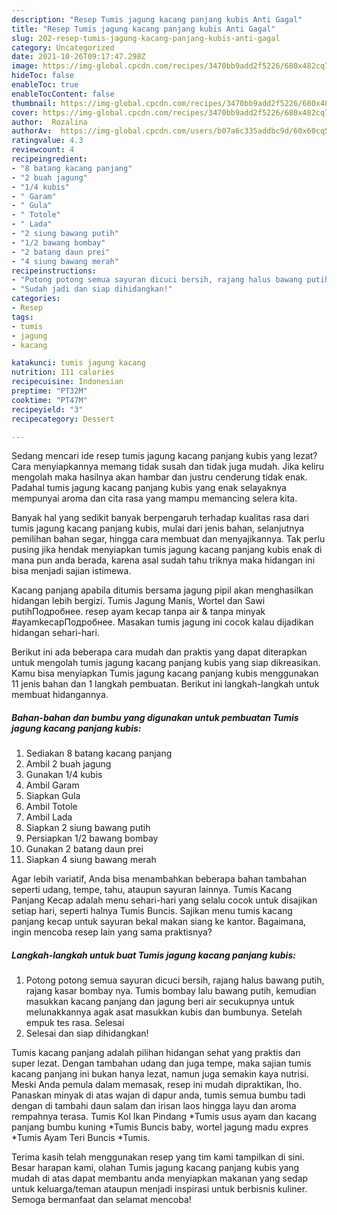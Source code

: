 ```yaml
---
description: "Resep Tumis jagung kacang panjang kubis Anti Gagal"
title: "Resep Tumis jagung kacang panjang kubis Anti Gagal"
slug: 202-resep-tumis-jagung-kacang-panjang-kubis-anti-gagal
category: Uncategorized
date: 2021-10-26T09:17:47.298Z
image: https://img-global.cpcdn.com/recipes/3470bb9add2f5226/680x482cq70/tumis-jagung-kacang-panjang-kubis-foto-resep-utama.jpg
hideToc: false
enableToc: true
enableTocContent: false
thumbnail: https://img-global.cpcdn.com/recipes/3470bb9add2f5226/680x482cq70/tumis-jagung-kacang-panjang-kubis-foto-resep-utama.jpg
cover: https://img-global.cpcdn.com/recipes/3470bb9add2f5226/680x482cq70/tumis-jagung-kacang-panjang-kubis-foto-resep-utama.jpg
author:  Rozalina
authorAv:  https://img-global.cpcdn.com/users/b07a6c335addbc9d/60x60cq50/avatar.jpg
ratingvalue: 4.3
reviewcount: 4
recipeingredient:
- "8 batang kacang panjang"
- "2 buah jagung"
- "1/4 kubis"
- " Garam"
- " Gula"
- " Totole"
- " Lada"
- "2 siung bawang putih"
- "1/2 bawang bombay"
- "2 batang daun prei"
- "4 siung bawang merah"
recipeinstructions:
- "Potong potong semua sayuran dicuci bersih, rajang halus bawang putih, rajang kasar bombay nya.  Tumis bombay lalu bawang putih, kemudian masukkan kacang panjang dan jagung beri air secukupnya untuk melunakkannya agak asat masukkan kubis dan bumbunya.  Setelah empuk tes rasa. Selesai"
- "Sudah jadi dan siap dihidangkan!"
categories:
- Resep
tags:
- tumis
- jagung
- kacang

katakunci: tumis jagung kacang 
nutrition: 111 calories
recipecuisine: Indonesian
preptime: "PT32M"
cooktime: "PT47M"
recipeyield: "3"
recipecategory: Dessert

---
```



Sedang mencari ide resep tumis jagung kacang panjang kubis yang lezat? Cara menyiapkannya memang tidak susah dan tidak juga mudah. Jika keliru mengolah maka hasilnya akan hambar dan justru cenderung tidak enak. Padahal tumis jagung kacang panjang kubis yang enak selayaknya mempunyai aroma dan cita rasa yang mampu memancing selera kita.


Banyak hal yang sedikit banyak berpengaruh terhadap kualitas rasa dari tumis jagung kacang panjang kubis, mulai dari jenis bahan, selanjutnya pemilihan bahan segar, hingga cara membuat dan menyajikannya. Tak perlu pusing jika hendak menyiapkan tumis jagung kacang panjang kubis enak di mana pun anda berada, karena asal sudah tahu triknya maka hidangan ini bisa menjadi sajian istimewa.

Kacang panjang apabila ditumis bersama jagung pipil akan menghasilkan hidangan lebih bergizi. Tumis Jagung Manis, Wortel dan Sawi putihПодробнее. resep ayam kecap tanpa air &amp; tanpa minyak #ayamkecapПодробнее. Masakan tumis jagung ini cocok kalau dijadikan hidangan sehari-hari.


Berikut ini ada beberapa cara mudah dan praktis yang dapat diterapkan untuk mengolah tumis jagung kacang panjang kubis yang siap dikreasikan. Kamu bisa menyiapkan Tumis jagung kacang panjang kubis menggunakan 11 jenis bahan dan 1 langkah pembuatan. Berikut ini langkah-langkah untuk membuat hidangannya.

<!--inarticleads1-->

##### Bahan-bahan dan bumbu yang digunakan untuk pembuatan Tumis jagung kacang panjang kubis:

1. Sediakan 8 batang kacang panjang
1. Ambil 2 buah jagung
1. Gunakan 1/4 kubis
1. Ambil  Garam
1. Siapkan  Gula
1. Ambil  Totole
1. Ambil  Lada
1. Siapkan 2 siung bawang putih
1. Persiapkan 1/2 bawang bombay
1. Gunakan 2 batang daun prei
1. Siapkan 4 siung bawang merah


Agar lebih variatif, Anda bisa menambahkan beberapa bahan tambahan seperti udang, tempe, tahu, ataupun sayuran lainnya. Tumis Kacang Panjang Kecap adalah menu sehari-hari yang selalu cocok untuk disajikan setiap hari, seperti halnya Tumis Buncis. Sajikan menu tumis kacang panjang kecap untuk sayuran bekal makan siang ke kantor. Bagaimana, ingin mencoba resep lain yang sama praktisnya? 

<!--inarticleads2-->

##### Langkah-langkah untuk buat Tumis jagung kacang panjang kubis:

1. Potong potong semua sayuran dicuci bersih, rajang halus bawang putih, rajang kasar bombay nya.  Tumis bombay lalu bawang putih, kemudian masukkan kacang panjang dan jagung beri air secukupnya untuk melunakkannya agak asat masukkan kubis dan bumbunya.  Setelah empuk tes rasa. Selesai
1. Selesai dan siap dihidangkan!

Tumis kacang panjang adalah pilihan hidangan sehat yang praktis dan super lezat. Dengan tambahan udang dan juga tempe, maka sajian tumis kacang panjang ini bukan hanya lezat, namun juga semakin kaya nutrisi. Meski Anda pemula dalam memasak, resep ini mudah dipraktikan, lho. Panaskan minyak di atas wajan di dapur anda, tumis semua bumbu tadi dengan di tambahi daun salam dan irisan laos hingga layu dan aroma rempahnya terasa. Tumis Kol Ikan Pindang *Tumis usus ayam dan kacang panjang bumbu kuning *Tumis Buncis baby, wortel jagung madu expres *Tumis Ayam Teri Buncis *Tumis. 

Terima kasih telah menggunakan resep yang tim kami tampilkan di sini. Besar harapan kami, olahan Tumis jagung kacang panjang kubis yang mudah di atas dapat membantu anda menyiapkan makanan yang sedap untuk keluarga/teman ataupun menjadi inspirasi untuk berbisnis kuliner. Semoga bermanfaat dan selamat mencoba!
